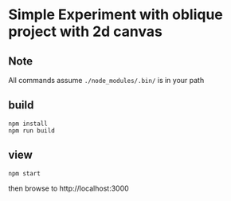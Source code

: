 # Simple Experiment with oblique project with 2d canvas

## Note
All commands assume `./node_modules/.bin/` is in your path

## build
```
npm install
npm run build
```

## view
```
npm start
```

then browse to http://localhost:3000
